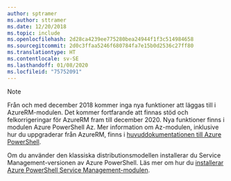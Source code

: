 ```yaml
---
author: sptramer
ms.author: sttramer
ms.date: 12/20/2018
ms.topic: include
ms.openlocfilehash: 2d28ca4239ee775280bea24944f1f3c514984658
ms.sourcegitcommit: 2d0c3ffaa5246f680784fa7e15b0d2536c27ff80
ms.translationtype: HT
ms.contentlocale: sv-SE
ms.lasthandoff: 01/08/2020
ms.locfileid: "75752091"
---
```

> [!NOTE]
> 
> Från och med december 2018 kommer inga nya funktioner att läggas till i AzureRM-modulen. Det kommer fortfarande att finnas stöd och felkorrigeringar för AzureRM fram till december 2020. Nya funktioner finns i modulen Azure PowerShell Az. Mer information om Az-modulen, inklusive hur du uppgraderar från AzureRM, finns i [huvuddokumentationen till Azure PowerShell](/powershell/azure).
>
> Om du använder den klassiska distributionsmodellen installerar du Service Management-versionen av Azure PowerShell.
> Läs mer om hur du [installerar Azure PowerShell Service Management-modulen](/powershell/azure/servicemanagement/install-azure-ps).
